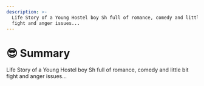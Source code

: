 ```yaml
---
description: >-
  Life Story of a Young Hostel boy Sh full of romance, comedy and little bit
  fight and anger issues...
---
```


# 😎 Summary

Life Story of a Young Hostel boy Sh full of romance, comedy and little bit fight and anger issues...

